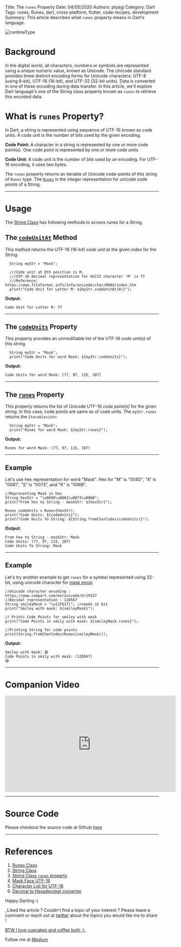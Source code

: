 Title: The `runes` Property
Date: 04/05/2020
Authors: ptyagi
Category: Dart
Tags: runes, Runes, dart, cross-platform, flutter, code-recipes, development
Summary: This article describes what `runes` property means in Dart's language.

![runtimeType]({attach}../../images/dart/runes.png)

# Background

In the digital world, all characters, numbers or symbols are represented using a unique numeric value, known as Unicode. The Unicode standard provides three distinct encoding forms for Unicode characters: UTF-8 (using 8-bit), UTF-16 (16-bit), and UTF-32 (32-bit units). Data is converted in one of these encoding during data transfer.
In this article, we'll explore Dart language's one of the String class property known as `runes` to retrieve this encoded data.

# What is `runes` Property?

In Dart, a string is represented using sequence of UTF-16 known as code units. A code unit is the number of bits used by the given encoding.

**Code Point:** A character in a string is represented by one or more code point(s). One code point is represented by one or more code units.


**Code Unit:** A code unit is the number of bits used by an encoding. For UTF-16 encoding, it uses two bytes.

The `runes` property returns an iterable of Unicode code-points of this string of `Runes` type. The [`Runes`](https://api.dart.dev/stable/2.7.2/dart-core/Runes-class.html) is the integer representation for unicode code points of a String.

---

# Usage

The [String Class](https://api.dart.dev/stable/2.7.2/dart-core/String-class.html) has following methods to access runes for a String.

## The [`codeUnitAt`](https://api.dart.dev/stable/2.7.2/dart-core/String/codeUnitAt.html) Method

This method returns the UTF-16 (16-bit) _code unit_ at the given index for the String.

```
  String myStr = "Mask";

  ///Code unit at 0th position is M.
  ///UTF-16 decimal representation for ASCII character 'M' is 77
  ///Reference: https://www.fileformat.info/info/unicode/char/004d/index.htm
  print("Code Unit for Letter M: ${myStr.codeUnitAt(0)}");

```

**Output:**
```
Code Unit for Letter R: 77
```

---

## The [`codeUnits`](https://api.dart.dev/stable/2.7.2/dart-core/String/codeUnits.html) Property

This property provides an unmodifiable list of the UTF-16 _code unit(s)_ of this string.

```
  String myStr = "Mask";
  print("Code Units for word Mask: ${myStr.codeUnits}");

```

**Output:**
```
Code Units for word Mask: [77, 97, 115, 107]
```

---

## The [`runes`](https://api.dart.dev/stable/2.7.2/dart-core/String/runes.html) Property

This property returns the list of Unicode UTF-16 _code point(s)_ for the given string. In this case, code points are same as of code units. The `myStr.runes` returns the `Iterable<int>`.

```
  String myStr = "Mask";
  print("Runes for word Mask: ${myStr.runes}");
```

**Output:**

```
Runes for word Mask: (77, 97, 115, 107)
```

---

## Example

Let's use hex representation for word "Mask". Hex for "M" is "004D", "A" is "0061", "S" is "0073", and "K" is "006B".

```
//Representing Mask in hex
String hexStr = "\u004D\u0061\u0073\u006B";
print("From hex to String - maskStr: ${hexStr}");

Runes codeUnits = Runes(hexStr);
print("Code Units: ${codeUnits}");
print("Code Units To String: ${String.fromCharCodes(codeUnits)}");
```

**Output:**

```
From hex to String - maskStr: Mask
Code Units: (77, 97, 115, 107)
Code Units To String: Mask
```

---

## Example

Let's try another example to get `runes` for a symbol represented using 32-bit, using unicode character for [mask emoji](https://www.compart.com/en/unicode/U+1F637).

```
//Unicode character encoding : https://www.compart.com/en/unicode/U+1F637
//Decimal representation : 128567
String smileyMask = "\u{1F637}"; //needs 32 bit
print("Smiley with mask: ${smileyMask}");

// Prints Code Points for smiley with mask
print("Code Points in smily with mask: ${smileyMask.runes}");

//Printing String for code points
print(String.fromCharCodes(Runes(smileyMask)));
```

**Output:**

```
Smiley with mask: 😷
Code Points in smily with mask: (128567)
😷
```

---
# Companion Video

<iframe width="560" height="315" src="https://www.youtube.com/embed/y9QpGpWpCbE" frameborder="0" allow="accelerometer; autoplay; encrypted-media; gyroscope; picture-in-picture" allowfullscreen></iframe>

---
# Source Code

Please checkout the source code at Github [here](https://github.com/ptyagicodecamp/dart_vocab/blob/master/src/runes.dart)


---
# References

1. [Runes Class](https://api.dart.dev/stable/2.7.2/dart-core/Runes-class.html)
2. [String Class](https://api.dart.dev/stable/2.7.2/dart-core/String-class.html)
3. [String Class `runes` property](https://api.dart.dev/stable/2.7.2/dart-core/String/runes.html)
4. [Mask Face UTF-16](https://www.fileformat.info/info/unicode/char/1f637/index.htm)
5. [Character List for UTF-16](http://www.fileformat.info/info/charset/UTF-16/list.htm)
6. [Decimal to Hexadecimal converter](https://www.rapidtables.com/convert/number/decimal-to-hex.html)

Happy Darting :)

_Liked the article ?
Couldn't find a topic of your interest ? Please leave a comment or reach out at [twitter](https://twitter.com/ptyagi13) about the topics you would like me to share !

[BTW I love cupcakes and coffee both :)](https://www.paypal.me/pritya)_

Follow me at [Medium](https://medium.com/@ptyagicodecamp)
